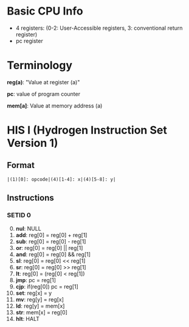 # Basic CPU Info
- 4 registers: (0-2: User-Accessible registers, 3: conventional return register)
- pc register

# Terminology
**reg(a)**: "Value at register (a)"

**pc**: value of program counter

**mem[a]**: Value at memory address (a)

# HIS I (Hydrogen Instruction Set Version 1)
## Format
`|(1)[0]: opcode|(4)[1-4]: x|(4)[5-8]: y|`
## Instructions
### SETID 0
0. **nul**: NULL
1. **add**: reg[0] = reg[0] + reg[1]
2. **sub**: reg[0] = reg[0] - reg[1]
3. **or**:  reg[0] = reg[0] || reg[1]
4. **and**: reg[0] = reg[0] && reg[1]
5. **sl**:  reg[0] = reg[0] << reg[1]
6. **sr**:  reg[0] = reg[0] >> reg[1]
7. **lt**: reg[0] = (reg[0] < reg[1])
8. **jmp**: pc = reg[1]
9. **cjp**: if(reg[0]) pc = reg[1]
10. **set**: reg[x] = y
11. **mv**: reg[y] = reg[x]
12. **ld**: reg[y] = mem[x]
13. **str**: mem[x] = reg[0]
14. **hlt**: HALT